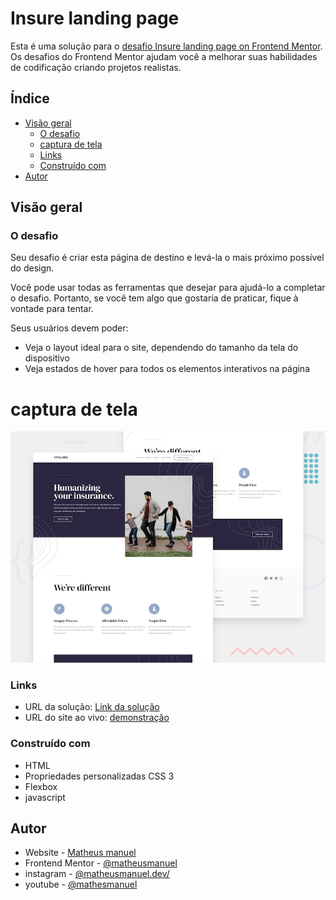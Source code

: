 # Insure landing page

Esta é uma solução para o [desafio Insure landing page on Frontend Mentor](https://www.frontendmentor.io/challenges/insure-landing-page-uTU68JV8/hub). Os desafios do Frontend Mentor ajudam você a melhorar suas habilidades de codificação criando projetos realistas.

## Índice

- [Visão geral](#visão-geral)
  - [O desafio](#o-desafio)
  - [captura de tela](#captura-de-tela)
  - [Links](#links)
  - [Construído com](#construído-com)
- [Autor](#autor)

## Visão geral

### O desafio

Seu desafio é criar esta página de destino e levá-la o mais próximo possível do design.

Você pode usar todas as ferramentas que desejar para ajudá-lo a completar o desafio. Portanto, se você tem algo que gostaria de praticar, fique à vontade para tentar.

Seus usuários devem poder:

- Veja o layout ideal para o site, dependendo do tamanho da tela do dispositivo
- Veja estados de hover para todos os elementos interativos na página

# captura de tela

![](./desktop-preview.jpg)

### Links

- URL da solução: [Link da solução](https://www.frontendmentor.io/solutions/insure-landing-page-DUcarT1D__)
- URL do site ao vivo: [demonstração](https://matheusmanuel.github.io/Insure-landing-page/)


### Construído com

- HTML
- Propriedades personalizadas CSS 3
- Flexbox
- javascript

## Autor

- Website - [Matheus manuel](https://matheusmanuel.github.io/)
- Frontend Mentor - [@matheusmanuel](https://www.frontendmentor.io/profile/matheusmanuel)
- instagram - [@matheusmanuel.dev/](https://www.instagram.com/matheusmanuel.dev/)
- youtube - [@mathesmanuel](https://youtube.com/matheusmanuel)
